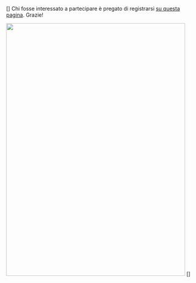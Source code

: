 [<html>]
Chi fosse interessato a partecipare è pregato di registrarsi <a href="http://www.jugmilano.it/jsp/Wiki?lista+presenze+meeting+dicembre+2004">su questa pagina</a>. Grazie!
<br>

<img height="680" width="480" src="Wiki?action=action_view_attachment&attachment=brochure.6.png" /> [</html>]

